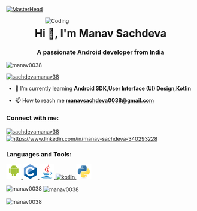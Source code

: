 [![MasterHead](https://media.licdn.com/dms/image/D563DAQFIJGy_J4EvYA/image-scale_191_1128/0/1666883668428?e=1675425600&v=beta&t=q5S0E-n5z-gDvzZPdOvK7oorksu-JESWk3DdbbvU2ss)](https://codegrills.in)

<img align="right" alt="Coding" width="400" src="https://media.tenor.com/rePDfDWO3XoAAAAd/hacking.gif">

<h1 align="center">Hi 👋, I'm Manav Sachdeva</h1>
<h3 align="center">A passionate Android developer from India</h3>

<p align="left"> <img src="https://komarev.com/ghpvc/?username=manav0038&label=Profile%20views&color=0e75b6&style=flat" alt="manav0038" /> </p>

<p align="left"> <a href="https://twitter.com/sachdevamanav38" target="blank"><img src="https://img.shields.io/twitter/follow/sachdevamanav38?logo=twitter&style=for-the-badge" alt="sachdevamanav38" /></a> </p>

- 🌱 I’m currently learning **Android SDK,User Interface (UI) Design,Kotlin**

- 📫 How to reach me **manavsachdeva0038@gmail.com**

<h3 align="left">Connect with me:</h3>
<p align="left">
<a href="https://twitter.com/sachdevamanav38" target="blank"><img align="center" src="https://raw.githubusercontent.com/rahuldkjain/github-profile-readme-generator/master/src/images/icons/Social/twitter.svg" alt="sachdevamanav38" height="30" width="40" /></a>
<a href="https://linkedin.com/in/https://www.linkedin.com/in/manav-sachdeva-340293228" target="blank"><img align="center" src="https://raw.githubusercontent.com/rahuldkjain/github-profile-readme-generator/master/src/images/icons/Social/linked-in-alt.svg" alt="https://www.linkedin.com/in/manav-sachdeva-340293228" height="30" width="40" /></a>
</p>

<h3 align="left">Languages and Tools:</h3>
<p align="left"> <a href="https://developer.android.com" target="_blank" rel="noreferrer"> <img src="https://raw.githubusercontent.com/devicons/devicon/master/icons/android/android-original-wordmark.svg" alt="android" width="40" height="40"/> </a> <a href="https://www.cprogramming.com/" target="_blank" rel="noreferrer"> <img src="https://raw.githubusercontent.com/devicons/devicon/master/icons/c/c-original.svg" alt="c" width="40" height="40"/> </a> <a href="https://www.java.com" target="_blank" rel="noreferrer"> <img src="https://raw.githubusercontent.com/devicons/devicon/master/icons/java/java-original.svg" alt="java" width="40" height="40"/> </a> <a href="https://kotlinlang.org" target="_blank" rel="noreferrer"> <img src="https://www.vectorlogo.zone/logos/kotlinlang/kotlinlang-icon.svg" alt="kotlin" width="40" height="40"/> </a> <a href="https://www.python.org" target="_blank" rel="noreferrer"> <img src="https://raw.githubusercontent.com/devicons/devicon/master/icons/python/python-original.svg" alt="python" width="40" height="40"/> </a> </p>

<p><img align="left" src="https://github-readme-stats.vercel.app/api/top-langs?username=manav0038&show_icons=true&locale=en&layout=compact" alt="manav0038" /></p>

<p>&nbsp;<img align="center" src="https://github-readme-stats.vercel.app/api?username=manav0038&show_icons=true&locale=en" alt="manav0038" /></p>

<p><img align="center" src="https://github-readme-streak-stats.herokuapp.com/?user=manav0038&" alt="manav0038" /></p>
